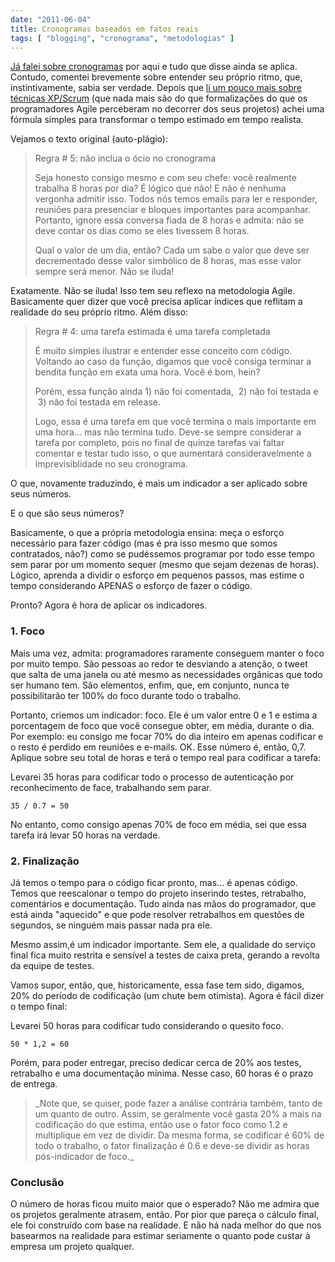 ```yaml
---
date: "2011-06-04"
title: Cronogramas baseados em fatos reais
tags: [ "blogging", "cronograma", "metodologias" ]
---
```


[Já falei sobre cronogramas](http://www.caloni.com.br/cronograma) por aqui e tudo que disse ainda se aplica. Contudo, comentei brevemente sobre entender seu próprio ritmo, que, instintivamente, sabia ser verdade. Depois que [li um pouco mais sobre técnicas XP/Scrum](http://www.infoq.com/br/minibooks/scrum-xp-from-the-trenches) (que nada mais são do que formalizações do que os programadores Agile perceberam no decorrer dos seus projetos) achei uma fórmula simples para transformar o tempo estimado em tempo realista.

Vejamos o texto original (auto-plágio):


<blockquote>Regra # 5: não inclua o ócio no cronograma

Seja honesto consigo mesmo e com seu chefe: você realmente trabalha 8 horas por dia? É lógico que não! E não é nenhuma vergonha admitir isso. Todos nós temos emails para ler e responder, reuniões para presenciar e bloques importantes para acompanhar. Portanto, ignore essa conversa fiada de 8 horas e admita: não se deve contar os dias como se eles tivessem 8 horas.

Qual o valor de um dia, então? Cada um sabe o valor que deve ser decrementado desse valor simbólico de 8 horas, mas esse valor sempre será menor. Não se iluda!

</blockquote>


Exatamente. Não se iluda! Isso tem seu reflexo na metodologia Agile. Basicamente quer dizer que você precisa aplicar índices que reflitam a realidade do seu próprio ritmo. Além disso:


<blockquote>Regra # 4: uma tarefa estimada é uma tarefa completada

É muito simples ilustrar e entender esse conceito com código. Voltando ao caso da função, digamos que você consiga terminar a bendita função em exata uma hora. Você é bom, hein?

Porém, essa função ainda 1) não foi comentada,  2) não foi testada e  3) não foi testada em release.

Logo, essa é uma tarefa em que você termina o mais importante em uma hora... mas não termina tudo. Deve-se sempre considerar a tarefa por completo, pois no final de quinze tarefas vai faltar comentar e testar tudo isso, o que aumentará consideravelmente a imprevisiblidade no seu cronograma.</blockquote>


O que, novamente traduzindo, é mais um indicador a ser aplicado sobre seus números.

E o que são seus números?

Basicamente, o que a própria metodologia ensina: meça o esforço necessário para fazer código (mas é pra isso mesmo que somos contratados, não?) como se pudéssemos programar por todo esse tempo sem parar por um momento sequer (mesmo que sejam dezenas de horas). Lógico, aprenda a dividir o esforço em pequenos passos, mas estime o tempo considerando APENAS o esforço de fazer o código.

Pronto? Agora é hora de aplicar os indicadores.


### 1. Foco


Mais uma vez, admita: programadores raramente conseguem manter o foco por muito tempo. São pessoas ao redor te desviando a atenção, o tweet que salta de uma janela ou até mesmo as necessidades orgânicas que todo ser humano tem. São elementos, enfim, que, em conjunto, nunca te possibilitarão ter 100% do foco durante todo o trabalho.

Portanto, criemos um indicador: foco. Ele é um valor entre 0 e 1 e estima a porcentagem de foco que você consegue obter, em média, durante o dia. Por exemplo: eu consigo me focar 70% do dia inteiro em apenas codificar e o resto é perdido em reuniões e e-mails. OK. Esse número é, então, 0,7. Aplique sobre seu total de horas e terá o tempo real para codificar a tarefa:

Levarei 35 horas para codificar todo o processo de autenticação por reconhecimento de face, trabalhando sem parar.

    
    35 / 0.7 = 50


No entanto, como consigo apenas 70% de foco em média, sei que essa tarefa irá levar 50 horas na verdade.


### 2. Finalização


Já temos o tempo para o código ficar pronto, mas... é apenas código. Temos que reescalonar o tempo do projeto inserindo testes, retrabalho, comentários e documentação. Tudo ainda nas mãos do programador, que está ainda "aquecido" e que pode resolver retrabalhos em questões de segundos, se ninguém mais passar nada pra ele.

Mesmo assim,é um indicador importante. Sem ele, a qualidade do serviço final fica muito restrita e sensível a testes de caixa preta, gerando a revolta da equipe de testes.

Vamos supor, então, que, historicamente, essa fase tem sido, digamos, 20% do período de codificação (um chute bem otimista). Agora é fácil dizer o tempo final:

Levarei 50 horas para codificar tudo considerando o quesito foco.

    
    50 * 1,2 = 60


Porém, para poder entregar, preciso dedicar cerca de 20% aos testes, retrabalho e uma documentação mínima. Nesse caso, 60 horas é o prazo de entrega.


<blockquote>_Note que, se quiser, pode fazer a análise contrária também, tanto de um quanto de outro. Assim, se geralmente você gasta 20% a mais na codificação do que estima, então use o fator foco como 1.2 e multiplique em vez de dividir. Da mesma forma, se codificar é 60% de todo o trabalho, o fator finalização é 0.6 e deve-se dividir as horas pós-indicador de foco._</blockquote>




### Conclusão


O número de horas ficou muito maior que o esperado? Não me admira que os projetos geralmente atrasem, então. Por pior que pareça o cálculo final, ele foi construído com base na realidade. E não há nada melhor do que nos basearmos na realidade para estimar seriamente o quanto pode custar à empresa um projeto qualquer.
